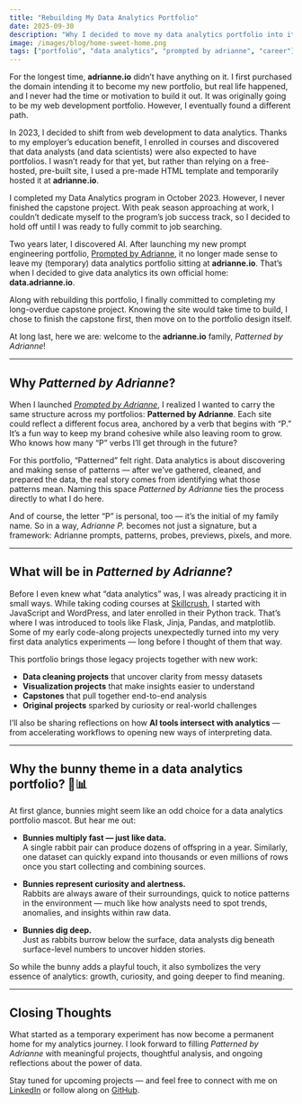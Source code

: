 ```yaml
---
title: "Rebuilding My Data Analytics Portfolio"
date: 2025-09-30
description: "Why I decided to move my data analytics portfolio into its own space, and plans to convert the main domain into a portfolio hub."
image: /images/blog/home-sweet-home.png
tags: ["portfolio", "data analytics", "prompted by adrianne", "career"]
---
```


For the longest time, **adrianne.io** didn’t have anything on it. I first purchased the domain intending it to become my new portfolio, but real life happened, and I never had the time or motivation to build it out. It was originally going to be my web development portfolio. However, I eventually found a different path.

In 2023, I decided to shift from web development to data analytics. Thanks to my employer’s education benefit, I enrolled in courses and discovered that data analysts (and data scientists) were also expected to have portfolios. I wasn’t ready for that yet, but rather than relying on a free-hosted, pre-built site, I used a pre-made HTML template and temporarily hosted it at **adrianne.io**.

I completed my Data Analytics program in October 2023. However, I never finished the capstone project. With peak season approaching at work, I couldn’t dedicate myself to the program’s job success track, so I decided to hold off until I was ready to fully commit to job searching.

Two years later, I discovered AI. After launching my new prompt engineering portfolio, [Prompted by Adrianne](https://ai.adrianne.io), it no longer made sense to leave my (temporary) data analytics portfolio sitting at **adrianne.io**. That’s when I decided to give data analytics its own official home: **data.adrianne.io**.

Along with rebuilding this portfolio, I finally committed to completing my long-overdue capstone project. Knowing the site would take time to build, I chose to finish the capstone first, then move on to the portfolio design itself.

At long last, here we are: welcome to the **adrianne.io** family, *Patterned by Adrianne*!

---

## Why *Patterned by Adrianne*?

When I launched [*Prompted by Adrianne*](https://ai.adrianne.io), I realized I wanted to carry the same structure across my portfolios: **Patterned by Adrianne**. Each site could reflect a different focus area, anchored by a verb that begins with “P.” It’s a fun way to keep my brand cohesive while also leaving room to grow. Who knows how many “P” verbs I’ll get through in the future?

For this portfolio, “Patterned” felt right. Data analytics is about discovering and making sense of patterns — after we’ve gathered, cleaned, and prepared the data, the real story comes from identifying what those patterns mean. Naming this space *Patterned by Adrianne* ties the process directly to what I do here.

And of course, the letter “P” is personal, too — it’s the initial of my family name. So in a way, *Adrianne P.* becomes not just a signature, but a framework: Adrianne prompts, patterns, probes, previews, pixels, and more.

---

## What will be in *Patterned by Adrianne*?

Before I even knew what “data analytics” was, I was already practicing it in small ways. While taking coding courses at [Skillcrush](https://skillcrush.com), I started with JavaScript and WordPress, and later enrolled in their Python track. That’s where I was introduced to tools like Flask, Jinja, Pandas, and matplotlib. Some of my early code-along projects unexpectedly turned into my very first data analytics experiments — long before I thought of them that way.

This portfolio brings those legacy projects together with new work:

- **Data cleaning projects** that uncover clarity from messy datasets
- **Visualization projects** that make insights easier to understand
- **Capstones** that pull together end-to-end analysis
- **Original projects** sparked by curiosity or real-world challenges

I’ll also be sharing reflections on how **AI tools intersect with analytics** — from accelerating workflows to opening new ways of interpreting data.

---

## Why the bunny theme in a data analytics portfolio? 🐇📊

At first glance, bunnies might seem like an odd choice for a data analytics portfolio mascot. But hear me out:

- **Bunnies multiply fast — just like data.**  
  A single rabbit pair can produce dozens of offspring in a year. Similarly, one dataset can quickly expand into thousands or even millions of rows once you start collecting and combining sources.

- **Bunnies represent curiosity and alertness.**  
  Rabbits are always aware of their surroundings, quick to notice patterns in the environment — much like how analysts need to spot trends, anomalies, and insights within raw data.

- **Bunnies dig deep.**  
  Just as rabbits burrow below the surface, data analysts dig beneath surface-level numbers to uncover hidden stories.

So while the bunny adds a playful touch, it also symbolizes the very essence of analytics: growth, curiosity, and going deeper to find meaning.

---

## Closing Thoughts

What started as a temporary experiment has now become a permanent home for my analytics journey. I look forward to filling *Patterned by Adrianne* with meaningful projects, thoughtful analysis, and ongoing reflections about the power of data.

Stay tuned for upcoming projects — and feel free to connect with me on [LinkedIn](https://www.linkedin.com/) or follow along on [GitHub](https://github.com/adriculous).